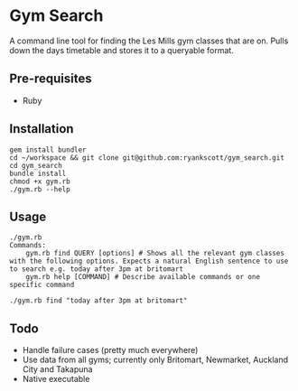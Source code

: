 # Gym Search
A command line tool for finding the Les Mills gym classes that are on. Pulls down the days timetable and stores it to a queryable format.

## Pre-requisites
 - Ruby

## Installation
```
gem install bundler
cd ~/workspace && git clone git@github.com:ryankscott/gym_search.git
cd gym_search
bundle install
chmod +x gym.rb
./gym.rb --help
```

## Usage

```
./gym.rb 
Commands: 
    gym.rb find QUERY [options] # Shows all the relevant gym classes with the following options. Expects a natural English sentence to use to search e.g. today after 3pm at britomart
    gym.rb help [COMMAND] # Describe available commands or one specific command

./gym.rb find "today after 3pm at britomart"

```

## Todo
 - Handle failure cases (pretty much everywhere)
 - Use data from all gyms; currently only Britomart, Newmarket, Auckland City and Takapuna
 - Native executable
